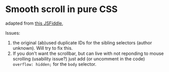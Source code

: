 # Smooth scroll in pure CSS

adapted from [this JSFiddle](https://jsfiddle.net/e9d1jr2t/),

Issues:

1. the original (ab)used duplicate IDs for the sibling selectors (author unknown). Will try to fix this.
2. If you don't want the scrollbar, but can live with not reponding to mouse scrolling (usability issue?) just add (or uncomment in the code) `overflow: hidden;` for the `body` selector.

